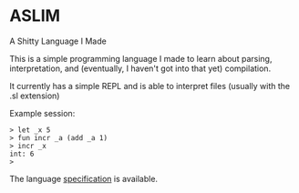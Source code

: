 # ASLIM
A Shitty Language I Made

This is a simple programming language I made to learn about parsing, interpretation, and (eventually, I haven't got into that yet) compilation.

It currently has a simple REPL and is able to interpret files (usually with the .sl extension)

Example session:
```
> let _x 5
> fun incr _a (add _a 1)
> incr _x
int: 6
> 
```
The language [specification](spec.md) is available.
